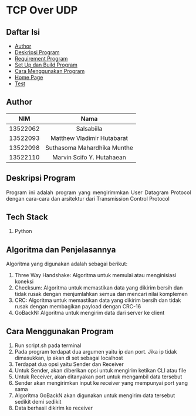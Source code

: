 # TCP Over UDP
## **Daftar Isi**

- [Author](#author)
- [Deskripsi Program](#deskripsi-program)
- [Requirement Program](#requirements-program)
- [Set Up dan Build Program](#set-up-dan-build-program)
- [Cara Menggunakan Program](#cara-menggunakan-program)
- [Home Page](#home-page)
- [Test](#test)

## **Author**

|   NIM    |           Nama           |
| :------: | :----------------------: |
| 13522062 | Salsabiila               |
| 13522093 | Matthew Vladimir Hutabarat |
| 13522098 | Suthasoma Mahardhika Munthe |
| 13522110 | Marvin Scifo Y. Hutahaean  |

## **Deskripsi Program**

<p align="justify">
Program ini adalah program yang mengirimmkan User Datagram Protocol dengan cara-cara dan arsitektur dari Transmission Control Protocol

</p>

## **Tech Stack**
1. Python

## **Algoritma dan Penjelasannya**
Algoritma yang digunakan adalah sebagai berikut:
1. Three Way Handshake: Algoritma untuk memulai atau menginisiasi koneksi
2. Checksum: Algoritma untuk memastikan data yang dikirim bersih dan tidak rusak dengan menjumlahkan semua dan mencari nilai komplemen
3. CRC: Algoritma untuk memastikan data yang dikirim bersih dan tidak rusak dengan membagikan payload dengan CRC-16
4. GoBackN: Algoritma untuk mengirim data dari server ke client

## **Cara Menggunakan Program** ##
1. Run script.sh pada terminal
2. Pada program terdapat dua argumen yaitu ip dan port. Jika ip tidak dimasukkan, ip akan di set sebagai localhost
3. Terdapat dua opsi yaitu Sender dan Receiver
4. Untuk Sender, akan diberikan opsi untuk mengirim ketikan CLI atau file
5. Untuk Receiver, akan ditanyakan port untuk mengambil data tersebut
6. Sender akan mengirimkan input ke receiver yang mempunyai port yang sama
7. Algoritma GoBackN akan digunakan untuk mengirim data tersebut sedikit demi sedikit
8. Data berhasil dikirim ke receiver

<!-- Optional -->
<!-- ## License -->
<!-- This project is open source and available under the [... License](). -->

<!-- You don't have to include all sections - just the one's relevant to your project -->
